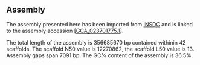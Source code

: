 **Assembly**
--------

The assembly presented here has been imported from [INSDC](http://www.insdc.org) and is linked to the assembly accession [[GCA\_023701775.1](http://www.ebi.ac.uk/ena/data/view/GCA_023701775.1)].

The total length of the assembly is 356685670 bp contained withinin 42 scaffolds.
The scaffold N50 value is 12270862, the scaffold L50 value is 13.
Assembly gaps span 7091 bp. The GC% content of the assembly is 36.5%.
